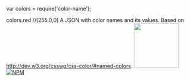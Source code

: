var colors = require('color-name');




colors.red //[255,0,0]
A JSON with color names and its values. Based on http://dev.w3.org/csswg/css-color/#named-colors.
<a href="LICENSE"><img src="https://upload.wikimedia.org/wikipedia/commons/0/0c/MIT_logo.svg" width="120"/></a>
[![NPM](https://nodei.co/npm/color-name.png?mini=true)](https://nodei.co/npm/color-name/)
```js
```
